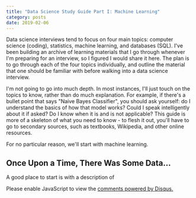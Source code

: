 ```yaml
---
title: "Data Science Study Guide Part I: Machine Learning"
category: posts
date: 2019-02-06
---
```


Data science interviews tend to focus on four main topics: computer science
(coding), statistics, machine learning, and databases (SQL). I've been building
an archive of learning materials that I go through whenever I'm preparing for an
interview, so I figured I would share it here. The plan is to go through each of
the four topics individually, and outline the material that one should be
familiar with before walking into a data science interview.

I'm not going to go into much depth. In most instances, I'll just touch on the
topics to know, rather than do much explanation. For example, if there's a
bullet point that says "Naive Bayes Classifier", you should ask yourself: do I
understand the basics of how that model works? Could I speak intelligently about
it if asked? Do I know when it is and is not applicable? This guide is more of a
skeleton of what you need to know - to flesh it out, you'll have to go to
secondary sources, such as textbooks, Wikipedia, and other online resources.

For no particular reason, we'll start with machine learning. 

## Once Upon a Time, There Was Some Data...

A good place to start is with a description of 


<!-------------------------------- FOOTER ----------------------------> 



<!-- Wish we could put this in _includes/scripts.html. But it doesn't run from -->
<!-- there. It needs to be run at the bottom of the file, rather than at the   -->
<!-- top; perhaps that has something to do with it. Anyways, I'll just include -->
<!-- this chunk of HTML at the footer of all my posts, even though its fugly.  -->

<div id="disqus_thread"></div>
<script>

/**
*  RECOMMENDED CONFIGURATION VARIABLES: EDIT AND UNCOMMENT THE SECTION BELOW TO INSERT DYNAMIC VALUES FROM YOUR PLATFORM OR CMS.
*  LEARN WHY DEFINING THESE VARIABLES IS IMPORTANT: https://disqus.com/admin/universalcode/#configuration-variables*/
/*
var disqus_config = function () {
this.page.url = PAGE_URL;  // Replace PAGE_URL with your page's canonical URL variable
this.page.identifier = PAGE_IDENTIFIER; // Replace PAGE_IDENTIFIER with your page's unique identifier variable
};
*/
(function() { // DON'T EDIT BELOW THIS LINE
var d = document, s = d.createElement('script');
s.src = 'https://pwills-com.disqus.com/embed.js';
s.setAttribute('data-timestamp', +new Date());
(d.head || d.body).appendChild(s);
})();
</script>
<noscript>Please enable JavaScript to view the <a href="https://disqus.com/?ref_noscript">comments powered by Disqus.</a></noscript>

